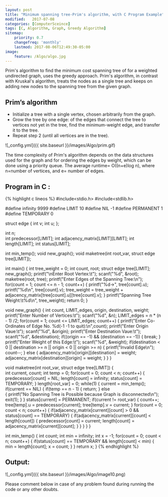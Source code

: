 ```yaml
---
layout: post
title: "Minimum spanning tree-Prim's algorithm, with C Program Example"
modified:   2017-07-08
categories: [ComputerSceince]
tags: [C, Algorithm, Graph, Greedy Algorithm]
sitemap:
    priority: 0.7
    changefreq: 'monthly'
    lastmod: 2017-08-06T12:49:30-05:00
image:
    feature: /Algo/algo.jpg
---
```

Prim's algorithm to find the minimum cost spanning tree of for a weighted undirected graph, uses the greedy approach. Prim's algorithm, in contrast with Kruskal's algorithm, treats the nodes as a single tree and keeps on adding new nodes to the spanning tree from the given graph.
## Prim’s algorithm

- Initialize a tree with a single vertex, chosen arbitrarily from the graph.
- Grow the tree by one edge: of the edges that connect the tree to vertices not yet in the tree, find the minimum-weight edge, and transfer it to the tree.
- Repeat step 2 (until all vertices are in the tree).

![_config.yml]({{ site.baseurl }}/images/Algo/prim.gif)

The time complexity of Prim's algorithm depends on the data structures used for the graph and for ordering the edges by weight, which can be done using a priority queue. 
The average runtime= O((n+e)log n), where n=number of vertices, and e= number of edges.

## Program in C :

{% highlight c lineos %}
#include<stdio.h>
#include<stdlib.h>

#define infinity 9999
#define LIMIT 10
#define NIL -1
#define PERMANENT 1
#define TEMPORARY 0

struct edge
{
      int v;
      int u;
};

int n;	
int predecessor[LIMIT];
int adjacency_matrix[LIMIT][LIMIT];
int length[LIMIT];
int status[LIMIT];

int min_temp();
void new_graph();
void maketree(int root_var, struct edge tree[LIMIT]);

int main()
{
      int tree_weight = 0; 
      int count, root;
      struct edge tree[LIMIT];
      new_graph();
      printf("\nEnter Root Vertex:\t");
      scanf("%d", &root);
      maketree(root, tree);
      printf("Enter Edges of the Spanning Tree:\n");
      for(count = 1; count <= n - 1; count++)
      {
            printf("%d->", tree[count].u);
            printf("%d\n", tree[count].v);
            tree_weight = tree_weight + adjacency_matrix[tree[count].u][tree[count].v];
      }
      printf("Spanning Tree Weight:\t%d\n", tree_weight);
      return 0;
}

void new_graph()
{
      int count, LIMIT_edges, origin, destination, weight;
      printf("Enter Number of Vertices:\t");
      scanf("%d", &n);
      LIMIT_edges = n * (n - 1) /2;
      for(count = 1; count <= LIMIT_edges; count++)
      {
            printf("Enter Co- Ordinates of Edge No. %d(-1 -1 to quit):\n",count);
            printf("Enter Origin Vaue:\t");
            scanf("%d", &origin);
            printf("Enter Destination Vaue:\t");
            scanf("%d", &destination);
            if((origin == -1) && (destination == -1))
            {
                  break;
            }
            printf("Enter Weight of this Edge:\t");
            scanf("%d", &weight);
            if(destination < 0 || destination >= n || origin < 0 || origin >= n)
            {
                  printf("Invalid Edge\n");
                  count--;
            }
            else
            {
                  adjacency_matrix[origin][destination] = weight;
                  adjacency_matrix[destination][origin] = weight;
            }
      }
}

void maketree(int root_var, struct edge tree[LIMIT])
{	
      int current, count;
      int temp = 0;
      for(count = 0; count < n; count++)
      {
            predecessor[count] = NIL;
            length[count] = infinity;
            status[count] = TEMPORARY;
      }
      length[root_var] = 0;
      while(1)
      {
            current = min_temp();
            if(current == NIL) 
            {
                  if(temp == n - 1)
                  {
                        return;
                  }
                  else	
                  {
                        printf("No Spanning Tree is Possible because Graph is disconnected\n");
                        exit(1);
                  }
            }
            status[current] = PERMANENT;
            if(current != root_var)
            {
                  count++;
                  tree[temp].u = predecessor[current];
                  tree[temp].v = current;
            }
            for(count = 0; count < n; count++)
            {
                  if(adjacency_matrix[current][count] > 0 && status[count] == TEMPORARY)
                  {
                        if(adjacency_matrix[current][count] < length[count])
                        {
                              predecessor[count] = current;
                              length[count] = adjacency_matrix[current][count];
                        }
                  }
            }
      }
}

int min_temp()
{
      int count;
      int min = infinity;
      int x = -1;
      for(count = 0; count < n; count++)
      {
            if(status[count] == TEMPORARY && length[count] < min)
            {
                  min = length[count];
                  x = count;
            }
      }
      return x;
}
{% endhighlight %}


## Output:


![_config.yml]({{ site.baseurl }}/images/Algo/image10.png)



Please comment below in case of any problem found during running the code or any other doubts.
